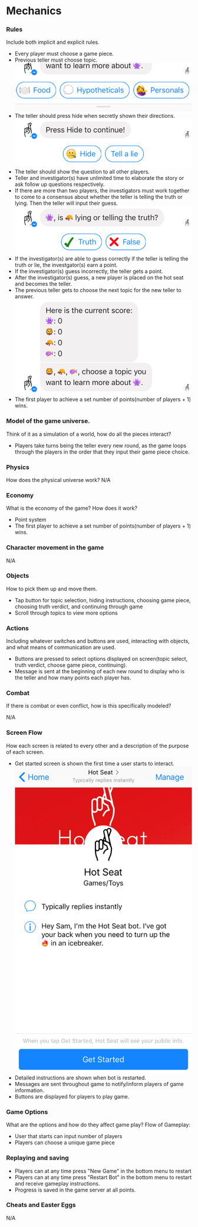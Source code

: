 # Mechanics

### Rules
Include both implicit and explicit rules.
- Every player must choose a game piece.
- Previous teller must choose topic.
![](../img/topicselection.png)
- The teller should press hide when secretly shown their directions.
![](../img/hide.PNG)
- The teller should show the question to all other players. 
- Teller and investigator(s) have unlimited time to elaborate the story or ask follow up questions respectively.
- If there are more than two players, the investigators must work together to come to a consensus about whether the teller is telling the truth or lying. Then the teller will input their guess.
![](../img/truthverdict.png)
- If the investigator(s) are able to guess correctly if the teller is telling the truth or lie, the investgator(s) earn a point.
- If the investigator(s) guess incorrectly, the teller gets a point.
- After the investigator(s) guess, a new player is placed on the hot seat and becomes the teller.
- The previous teller gets to choose the next topic for the new teller to answer.
![](../img/roundview.PNG)
- The first player to achieve a set number of points(number of players + 1) wins.

### Model of the game universe.
Think of it as a simulation of a world, how do all the pieces
interact?
- Players take turns being the teller every new round, as the game loops through the players in the order that they input their game piece choice.

### Physics
How does the physical universe work?
N/A

### Economy
What is the economy of the game? How does it work?
- Point system
- The first player to achieve a set number of points(number of players + 1) wins.

### Character movement in the game
N/A

### Objects
How to pick them up and move them.
- Tap button for topic selection, hiding instructions, choosing game piece, choosing truth verdict, and continuing through game
- Scroll through topics to view more options

### Actions
Including whatever switches and buttons are used, interacting with objects, and
what means of communication are used.
- Buttons are pressed to select options displayed on screen(topic select, truth verdict, choose game piece, continuing).
- Message is sent at the beginning of each new round to display who is the teller and how many points each player has.

### Combat
If there is combat or even conflict, how is this specifically modeled?

N/A

### Screen Flow
How each screen is related to every other and a description of the purpose
of each screen.
- Get started screen is shown the first time a user starts to interact.
![](../img/getstarted.PNG)
- Detailed instructions are shown when bot is restarted.
- Messages are sent throughout game to notify/inform players of game information.
- Buttons are displayed for players to play game.

### Game Options
What are the options and how do they affect game play?
Flow of Gameplay:
- User that starts can input number of players
- Players can choose a unique game piece

### Replaying and saving
- Players can at any time press "New Game" in the bottom menu to restart
- Players can at any time press "Restart Bot" in the bottom menu to restart and receive gameplay instructions.
- Progress is saved in the game server at all points.
### Cheats and Easter Eggs
N/A
